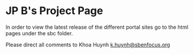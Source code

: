 JP B's Project Page	
===
In order to view the latest release of the different portal sites go to the html pages under the sbc folder.

Please direct all comments to Khoa Huynh k.huynh@sbenfocus.org